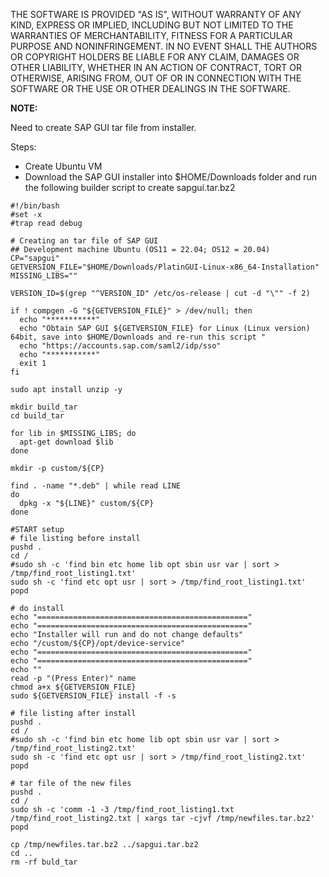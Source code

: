 THE SOFTWARE IS PROVIDED "AS IS", WITHOUT WARRANTY OF ANY KIND, EXPRESS OR IMPLIED, INCLUDING BUT NOT LIMITED TO THE WARRANTIES OF MERCHANTABILITY, FITNESS FOR A PARTICULAR PURPOSE AND NONINFRINGEMENT. IN NO EVENT SHALL THE AUTHORS OR COPYRIGHT HOLDERS BE LIABLE FOR ANY CLAIM, DAMAGES OR OTHER LIABILITY, WHETHER IN AN ACTION OF CONTRACT, TORT OR OTHERWISE, ARISING FROM, OUT OF OR IN CONNECTION WITH THE SOFTWARE OR THE USE OR OTHER DEALINGS IN THE SOFTWARE.


**NOTE:**

Need to create SAP GUI tar file from installer.

Steps:

- Create Ubuntu VM
- Download the SAP GUI installer into $HOME/Downloads folder and run the following builder script to create sapgui.tar.bz2

```
#!/bin/bash
#set -x
#trap read debug

# Creating an tar file of SAP GUI
## Development machine Ubuntu (OS11 = 22.04; OS12 = 20.04)
CP="sapgui"
GETVERSION_FILE="$HOME/Downloads/PlatinGUI-Linux-x86_64-Installation"
MISSING_LIBS=""

VERSION_ID=$(grep "^VERSION_ID" /etc/os-release | cut -d "\"" -f 2)

if ! compgen -G "${GETVERSION_FILE}" > /dev/null; then
  echo "***********"
  echo "Obtain SAP GUI ${GETVERSION_FILE} for Linux (Linux version) 64bit, save into $HOME/Downloads and re-run this script "
  echo "https://accounts.sap.com/saml2/idp/sso"
  echo "***********"
  exit 1
fi

sudo apt install unzip -y

mkdir build_tar
cd build_tar

for lib in $MISSING_LIBS; do
  apt-get download $lib
done

mkdir -p custom/${CP}

find . -name "*.deb" | while read LINE
do
  dpkg -x "${LINE}" custom/${CP}
done

#START setup
# file listing before install
pushd .
cd /
#sudo sh -c 'find bin etc home lib opt sbin usr var | sort > /tmp/find_root_listing1.txt'
sudo sh -c 'find etc opt usr | sort > /tmp/find_root_listing1.txt'
popd

# do install
echo "==============================================="
echo "==============================================="
echo "Installer will run and do not change defaults"
echo "/custom/${CP}/opt/device-service" 
echo "==============================================="
echo "==============================================="
echo ""
read -p "(Press Enter)" name
chmod a+x ${GETVERSION_FILE}
sudo ${GETVERSION_FILE} install -f -s

# file listing after install
pushd .
cd /
#sudo sh -c 'find bin etc home lib opt sbin usr var | sort > /tmp/find_root_listing2.txt'
sudo sh -c 'find etc opt usr | sort > /tmp/find_root_listing2.txt'
popd

# tar file of the new files
pushd .
cd /
sudo sh -c 'comm -1 -3 /tmp/find_root_listing1.txt /tmp/find_root_listing2.txt | xargs tar -cjvf /tmp/newfiles.tar.bz2'
popd

cp /tmp/newfiles.tar.bz2 ../sapgui.tar.bz2
cd ..
rm -rf buld_tar
```